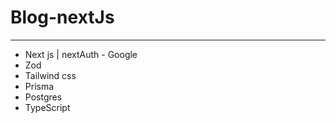 # Blog-nextJs
-------------------
- Next js | nextAuth - Google
- Zod
- Tailwind css
- Prisma
- Postgres
- TypeScript
